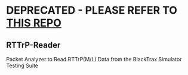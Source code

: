 # DEPRECATED - PLEASE REFER TO [THIS REPO](https://github.com/RTTrP/RTTrP-v1.8.7.0)

## RTTrP-Reader
Packet Analyzer to Read RTTrP(M/L) Data from the BlackTrax Simulator Testing Suite
